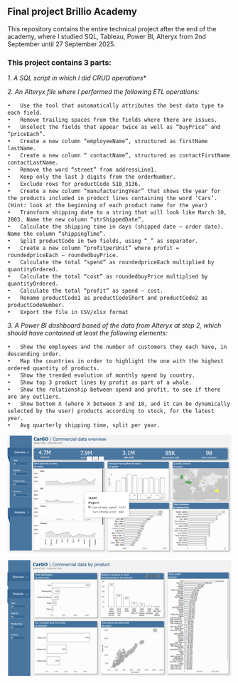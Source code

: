 ## Final project Brillio Academy

This repository contains the entire technical project
 after the end of the academy, 
 where I studied SQL, Tableau,  Power BI, Alteryx 
 from 2nd September until 27 September 2025.

### This project contains 3 parts:
*1. A SQL script in which I did CRUD operations**
   
*2. An Alteryx file where I performed the following ETL operations:*

    •	Use the tool that automatically attributes the best data type to each field.
    •	Remove trailing spaces from the fields where there are issues. 
    •	Unselect the fields that appear twice as well as “buyPrice” and “priceEach”.
    •	Create a new column “employeeName”, structured as firstName lastName.
    •	Create a new column “ contactName”, structured as contactFirstName contactLastName.
    •	Remove the word “street” from addressLine1.
    •	Keep only the last 3 digits from the orderNumber.
    •	Exclude rows for productCode S18_3136.
    •	Create a new column “manufacturingYear” that shows the year for the products included in product lines containing the word ‘Cars’. (Hint: look at the beginning of each product name for the year)
    •	Transform shipping date to a string that will look like March 10, 2003. Name the new column “strShippedDate”.
    •	Calculate the shipping time in days (shipped date – order date). Name the column “shippingTime”.
    •	Split productCode in two fields, using “_” as separator. 
    •	Create a new column “profitperUnit” where profit = roundedpriceEach – roundedbuyPrice.
    •	Calculate the total “spend” as roundedpriceEach multiplied by quantityOrdered.
    •	Calculate the total “cost” as roundedbuyPrice multiplied by quantityOrdered.
    •	Calculate the total “profit” as spend – cost.
    •	Rename productCode1 as productCodeShort and productCode2 as productCodeNumber.
    •   Export the file in CSV/xlsx format
    
*3. A Power BI dashboard based of the data from Alteryx at step 2, 
which should have contained at least the following elements:* 

    •	Show the employees and the number of customers they each have, in descending order.
    •	Map the countries in order to highlight the one with the highest ordered quantity of products.
    •	Show the trended evolution of monthly spend by country.
    •	Show top 3 product lines by profit as part of a whole.
    •	Show the relationship between spend and profit, to see if there are any outliers.
    •	Show bottom X (where X between 3 and 10, and it can be dynamically selected by the user) products according to stock, for the latest year.
    •	Avg quarterly shipping time, split per year.


![alt text](image-1.png)


![alt text](image-2.png)